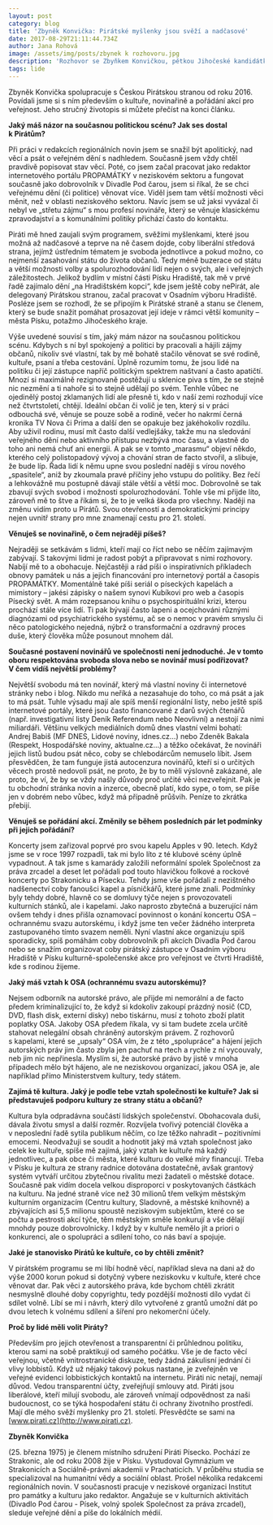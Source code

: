 ```yaml
---
layout: post
category: blog
title: 'Zbyněk Konvička: Pirátské myšlenky jsou svěží a nadčasové'
date: 2017-08-29T21:11:44.734Z
author: Jana Rohová
image: /assets/img/posts/zbynek k rozhovoru.jpg
description: 'Rozhovor se Zbyňkem Konvičkou, pětkou Jihočeské kandidátky do PS'
tags: lide
---
```


Zbyněk Konvička spolupracuje s Českou Pirátskou
stranou od roku 2016. Povídali jsme si s ním především o kultuře,
novinařině a pořádání akcí pro veřejnost. Jeho stručný životopis si můžete
přečíst na konci článku.

**Jaký máš názor na současnou politickou scénu? Jak ses dostal k Pirátům?**

Při práci v redakcích regionálních novin jsem se snažil být apolitický, nad
věcí a psát o veřejném dění s nadhledem. Současně jsem vždy chtěl pravdivě
popisovat stav věcí. Poté, co jsem začal pracovat jako redaktor internetového
portálu PROPAMÁTKY v neziskovém sektoru a fungovat současně jako
dobrovolník v Divadle Pod čarou, jsem si říkal, že se chci veřejnému dění
(či politice) věnovat více. Viděl jsem tam větší možnosti věci měnit, než
v oblasti neziskového sektoru. Navíc jsem se už jaksi vyvázal či nebyl ve „střetu
zájmu“ s mou profesí novináře, který se věnuje klasickému zpravodajství a
s komunálními politiky přichází často do kontaktu.

Piráti mě hned zaujali svým programem, svěžími myšlenkami,
které jsou možná až nadčasové a teprve na ně časem dojde, coby liberální
středová strana, jejímž ústředním tématem je svoboda jednotlivce a pokud možno,
co nejmenší zasahování státu do života občanů. Tedy méně buzerace od státu a
větší možnosti volby a spolurozhodování lidí nejen o svých, ale i veřejných
záležitostech. Jelikož bydlím v místní části Písku Hradiště, tak mě
v prvé řadě zajímalo dění „na Hradištském kopci“, kde jsem ještě coby
nePirát, ale delegovaný Pirátskou stranou, začal pracovat v Osadním výboru
Hradiště. Posléze jsem se rozhodl, že se připojím k Pirátské straně a
stanu se členem, který se bude snažit pomáhat prosazovat její ideje
v rámci větší komunity – města Písku, potažmo Jihočeského kraje.

Výše uvedené souvisí s tím, jaký mám názor na
současnou politickou scénu. Kdybych s ní byl spokojený a politici by
pracovali a hájili zájmy občanů, nikoliv své vlastní, tak by mě bohatě stačilo
věnovat se své rodině, kultuře, psaní a třeba cestování. Úplně rozumím tomu, že
jsou lidé na politiku či její zástupce napříč politickým spektrem naštvaní a
často apatičtí. Mnozí si maximálně rezignovaně postěžují u sklenice piva
s tím, že se stejně nic nezmění a ti nahoře si to stejně udělají po svém.
Tenhle vůbec ne ojedinělý postoj zklamaných lidí ale přesně ti, kdo v naší
zemi rozhodují více než čtvrtstoletí, chtějí. Ideální občan či volič je ten,
který si v práci odbouchá své, věnuje se pouze sobě a rodině, večer ho
nakrmí černá kronika TV Nova či Prima a další den se opakuje bez jakéhokoliv rozdílu.
Aby uživil rodinu, musí mít často další vedlejšáky, takže mu na sledování
veřejného dění nebo aktivního přístupu nezbývá moc času, a vlastně do toho ani
nemá chuť ani energii. A pak se v tomto „marasmu“ objeví někdo, kterého
celý polistopadový vývoj a chování stran de facto stvořil, a slibuje, že bude
líp. Řada lidí k němu upne svou poslední naději s vírou nového
„spasitele“, aniž by zkoumala pravé příčiny jeho vstupu do politiky. Bez řečí a
lehkovážně mu postupně dávají stále větší a větší moc. Dobrovolně se tak
zbavují svých svobod i možnosti spolurozhodování. Tohle vše mi přijde líto,
zároveň mě to štve a říkám si, že to je velká škoda pro všechny. Naději na
změnu vidím proto u Pirátů. Svou otevřeností a demokratickými principy nejen
uvnitř strany pro mne znamenají cestu pro 21. století.

**Věnuješ se novinařině, o čem nejraději píšeš?**

Nejraději se setkávám s lidmi, kteří mají co říct nebo se něčím zajímavým zabývají.
S takovými lidmi je radost pobýt a připravovat s nimi rozhovory. Nabíjí
mě to a obohacuje. Nejčastěji a rád píši o inspirativních příkladech obnovy
památek u nás a jejich financování pro internetový portál a časopis PROPAMÁTKY.
Momentálně také píši seriál o píseckých kapelách a mimistory – jakési zápisky o
našem synovi Kubíkovi pro web a časopis Písecký svět. A mám rozepsanou knihu o
psychospirituální krizi, kterou prochází stále více lidí. Ti pak bývají často
lapeni a ocejchováni různými diagnózami od psychiatrického systému, ač se o
nemoc v pravém smyslu či něco patologického nejedná, nýbrž o transformační
a ozdravný proces duše, který člověka může posunout mnohem dál.

**Současné postavení novinářů ve společnosti není jednoduché. Je v tomto oboru
respektována svoboda slova nebo se novinář musí podřizovat? V čem vidíš
největší problémy?**

Největší svobodu má ten novinář, který má vlastní noviny či internetové stránky nebo i
blog. Nikdo mu neříká a nezasahuje do toho, co má psát a jak to má psát. Tuhle
výsadu mají ale spíš menší regionální listy, nebo ještě spíš internetové
portály, které jsou často financované z darů svých čtenářů (např. investigativní
listy Deník Referendum nebo Neovlivní) a nestojí za nimi miliardáři. Většinu
velkých mediálních domů dnes vlastní velmi bohatí: Andrej Babiš (MF DNES,
Lidové noviny, idnes.cz…) nebo Zdeněk Bakala (Respekt, Hospodářské noviny,
aktualne.cz…) a těžko očekávat, že novináři jejich listů budou psát něco, coby
se chlebodárcům nemuselo líbit. Jsem přesvědčen, že tam funguje jistá
autocenzura novinářů, kteří si o určitých věcech prostě nedovolí psát, ne proto,
že by to měli výslovně zakázané, ale proto, že ví, že by se vždy našly důvody
proč určité věci nezveřejnit. Pak je tu obchodní stránka novin a inzerce,
obecně platí, kdo sype, o tom, se píše jen v dobrém nebo vůbec, když má případně
průšvih. Peníze to zkrátka přebijí.

**Věnuješ se pořádání akcí. Změnily se během posledních pár let podmínky při jejich pořádání?**

Koncerty jsem zařizoval poprvé pro svou kapelu Apples v 90. letech. Když jsme se
v roce 1997 rozpadli, tak mi bylo líto z té klubové scény úplně
vypadnout. A tak jsme s kamarády založili neformální spolek Společnost za
práva zrcadel a deset let pořádali pod touto hlavičkou folkové a rockové
koncerty po Strakonicku a Písecku. Tehdy jsme vše pořádali z nezištného
nadšenectví coby fanoušci kapel a písničkářů, které jsme znali. Podmínky byly
tehdy dobré, hlavně co se domluvy týče nejen s provozovateli kulturních
stánků, ale i kapelami. Jako naprosto zbytečná a buzerující nám ovšem tehdy i
dnes přišla oznamovací povinnost o konání koncertu OSA – ochrannému svazu
autorskému, i když jsme ten večer žádného interpreta zastupovaného tímto svazem
neměli. Nyní vlastní akce organizuju spíš sporadicky, spíš pomáhám coby
dobrovolník při akcích Divadla Pod čarou nebo se snažím organizovat coby pirátský
zástupce v Osadním výboru Hradiště v Písku kulturně-společenské akce
pro veřejnost ve čtvrti Hradiště, kde s rodinou žijeme.

**Jaký máš vztah k OSA (ochrannému svazu autorskému)?**

Nejsem odborník na autorské právo, ale přijde mi nemorální a de facto předem
kriminalizující to, že když si kdokoliv zakoupí prázdný nosič (CD, DVD, flash
disk, externí disky) nebo tiskárnu, musí z tohoto zboží platit poplatky OSA.
Jakoby OSA předem říkala, vy si tam budete zcela určitě stahovat nelegální
obsah chráněný autorským právem. Z rozhovorů s kapelami, které se
„upsaly“ OSA vím, že z této „spolupráce“ a hájení jejich autorských práv
jim často zbyla jen pachuť na rtech a rychle z ní vycouvaly, neb jim nic
nepřinesla. Myslím si, že autorské právo by jistě v mnoha případech mělo
být hájeno, ale ne neziskovou organizací, jakou OSA je, ale například přímo
Ministerstvem kultury, tedy státem.

**Zajímá tě kultura. Jaký je podle tebe vztah společnosti ke kultuře? Jak si
představuješ podporu kultury ze strany státu a občanů?**

Kultura byla odpradávna součástí lidských společenství. Obohacovala duši,
dávala životu smysl a další rozměr. Rozvíjela tvořivý potenciál člověka a
v neposlední řadě sytila publikum něčím, co lze těžko nahradit –
pozitivními emocemi. Neodvažuji se soudit a hodnotit jaký má vztah společnost
jako celek ke kultuře, spíše mě zajímá, jaký vztah ke kultuře má každý
jednotlivec, a pak obce či města, které kulturu do velké míry financují. Třeba
v Písku je kultura ze strany radnice dotována dostatečně, avšak grantový
systém vytváří určitou zbytečnou rivalitu mezi žadateli o městské dotace.
Současně pak vidím docela velkou disproporci v poskytovaných částkách na
kulturu. Na jedné straně více než 30 milionů třem velkým městským kulturním
organizacím (Centru kultury, Sladovně, a městské knihovně) a zbývajících asi
5,5 milionu spoustě neziskovým subjektům, které co se počtu a pestrosti akcí
týče, těm městským směle konkurují a vše dělají mnohdy pouze dobrovolnicky. I
když by v kultuře nemělo jít a priori o konkurenci, ale o spolupráci a
sdílení toho, co nás baví a spojuje.

**Jaké je stanovisko Pirátů ke kultuře, co by chtěli změnit?**

V pirátském programu se mi líbí hodně věcí, například sleva na dani až do výše
2000 korun pokud si dotyčný vybere neziskovku v kultuře, které chce věnovat
dar. Pak věci z autorského práva, kde bychom chtěli zkrátit nesmyslně
dlouhé doby copyrightu, tedy pozdější možnosti dílo vydat či sdílet volně. Líbí
se mi i návrh, který dílo vytvořené z grantů umožní dát po dvou letech
k volnému sdílení a šíření pro nekomerční účely.

**Proč by lidé měli volit Piráty?**

Především pro jejich otevřenost a transparentní či průhlednou politiku, kterou sami na
sobě praktikují od samého počátku. Vše je de facto věcí veřejnou, včetně
vnitrostranické diskuze, tedy žádná zákulisní jednání či vlivy lobbistů. Když
už nějaký takový pokus nastane, je zveřejněn ve veřejné evidenci lobbistických
kontaktů na internetu. Piráti nic netají, nemají důvod. Vedou transparentní
účty, zveřejňují smlouvy atd. Piráti jsou liberálové, kteří milují svobodu, ale
zároveň vnímají odpovědnost za naši budoucnost, co se týká hospodaření státu či
ochrany životního prostředí. Mají dle mého svěží myšlenky pro 21. století.
Přesvědčte se sami na [www.pirati.cz](http://www.pirati.cz).

**Zbyněk Konvička**

(25. března 1975) je členem místního sdružení Piráti Písecko. Pochází ze
Strakonic, ale od roku 2008 žije v Písku. Vystudoval Gymnázium ve Strakonicích
a Sociálně-právní akademii v Prachaticích. V průběhu studia se specializoval na
humanitní vědy a sociální oblast. Prošel několika redakcemi regionálních novin.
V současnosti pracuje v neziskové organizaci Institut pro památky a kulturu
jako redaktor. Angažuje se v kulturních aktivitách (Divadlo Pod čarou - Písek,
volný spolek Společnost za práva zrcadel), sleduje veřejné dění a píše do
lokálních médií.


